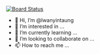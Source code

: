 [![Board Status](https://dev.azure.com/cocaccacc2015/c6e0d266-e556-45c2-95c4-d459b1f02ff7/93360b07-a929-4ab1-b74e-d2c809ff2dfa/_apis/work/boardbadge/d9d0defc-5c47-4061-a290-f6ff95f8b630)](https://dev.azure.com/cocaccacc2015/c6e0d266-e556-45c2-95c4-d459b1f02ff7/_boards/board/t/93360b07-a929-4ab1-b74e-d2c809ff2dfa/Microsoft.RequirementCategory)
- 👋 Hi, I’m @lwanyintaung
- 👀 I’m interested in ...
- 🌱 I’m currently learning ...
- 💞️ I’m looking to collaborate on ...
- 📫 How to reach me ...

<!---
lwanyintaung/lwanyintaung is a ✨ special ✨ repository because its `README.md` (this file) appears on your GitHub profile.
You can click the Preview link to take a look at your changes.
--->
